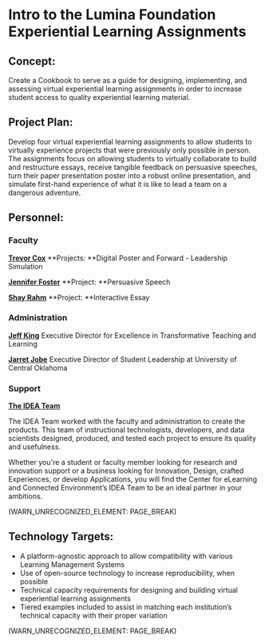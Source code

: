 # Intro to the Lumina Foundation Experiential Learning Assignments

## Concept:

Create a Cookbook to serve as a guide for designing, implementing, and assessing virtual experiential learning assignments in order to increase student access to quality experiential learning material.

## Project Plan:

Develop four virtual experiential learning assignments to allow students to virtually experience projects that were previously only possible in person. The assignments focus on allowing students to virtually collaborate to build and restructure essays, receive tangible feedback on persuasive speeches, turn their paper presentation poster into a robust online presentation, and simulate first-hand experience of what it is like to lead a team on a dangerous adventure.

## Personnel:

### Faculty

**[Trevor Cox](https://www3.uco.edu/centraldirectory/profiles/834701)**
**Projects: **Digital Poster and Forward - Leadership Simulation

**[Jennifer Foster](https://www3.uco.edu/centraldirectory/FSSearch.aspx?cmd=previous-search)**
**Project: **Persuasive Speech

**[Shay Rahm](https://www3.uco.edu/centraldirectory/profiles/3075)**
**Project: **Interactive Essay

### Administration

**[Jeff King](https://www3.uco.edu/centraldirectory/profiles/821521)**
Executive Director for Excellence in
Transformative Teaching and Learning

**[Jarret Jobe](https://www3.uco.edu/centraldirectory/FSSearch.aspx?cmd=previous-search)**
Executive Director of Student Leadership
at University of Central Oklahoma

### Support

**[The IDEA Team ](https://cece.uco.edu/idea/ProductCatalog/index.php)**

The IDEA Team worked with the faculty and administration to create the products. This team of instructional technologists, developers, and data scientists designed, produced, and tested each project to ensure its quality and usefulness.

Whether you're a student or faculty member looking for research and innovation support or a business looking for Innovation, Design, crafted Experiences, or develop Applications, you will find the Center for eLearning and Connected Environment’s IDEA Team to be an ideal partner in your ambitions.

(WARN_UNRECOGNIZED_ELEMENT: PAGE_BREAK)

## Technology Targets:

* A platform-agnostic approach to allow compatibility with various Learning Management Systems
* Use of open-source technology to increase reproducibility, when possible
* Technical capacity requirements for designing and building virtual experiential learning assignments
 * Tiered examples included to assist in matching each institution’s technical capacity with their proper variation

(WARN_UNRECOGNIZED_ELEMENT: PAGE_BREAK)